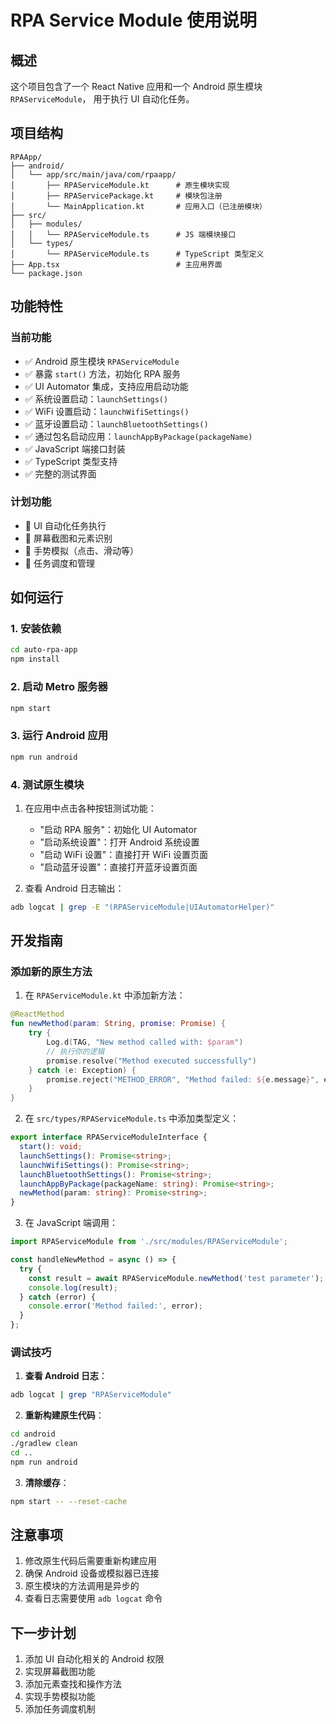 # RPA Service Module 使用说明

## 概述

这个项目包含了一个 React Native 应用和一个 Android 原生模块 `RPAServiceModule`，
用于执行 UI 自动化任务。

## 项目结构

```
RPAApp/
├── android/
│   └── app/src/main/java/com/rpaapp/
│       ├── RPAServiceModule.kt      # 原生模块实现
│       ├── RPAServicePackage.kt     # 模块包注册
│       └── MainApplication.kt       # 应用入口（已注册模块）
├── src/
│   ├── modules/
│   │   └── RPAServiceModule.ts      # JS 端模块接口
│   └── types/
│       └── RPAServiceModule.ts      # TypeScript 类型定义
├── App.tsx                          # 主应用界面
└── package.json
```

## 功能特性

### 当前功能

- ✅ Android 原生模块 `RPAServiceModule`
- ✅ 暴露 `start()` 方法，初始化 RPA 服务
- ✅ UI Automator 集成，支持应用启动功能
- ✅ 系统设置启动：`launchSettings()`
- ✅ WiFi 设置启动：`launchWifiSettings()`
- ✅ 蓝牙设置启动：`launchBluetoothSettings()`
- ✅ 通过包名启动应用：`launchAppByPackage(packageName)`
- ✅ JavaScript 端接口封装
- ✅ TypeScript 类型支持
- ✅ 完整的测试界面

### 计划功能

- 🔄 UI 自动化任务执行
- 🔄 屏幕截图和元素识别
- 🔄 手势模拟（点击、滑动等）
- 🔄 任务调度和管理

## 如何运行

### 1. 安装依赖

```bash
cd auto-rpa-app
npm install
```

### 2. 启动 Metro 服务器

```bash
npm start
```

### 3. 运行 Android 应用

```bash
npm run android
```

### 4. 测试原生模块

1. 在应用中点击各种按钮测试功能：

   - "启动 RPA 服务"：初始化 UI Automator
   - "启动系统设置"：打开 Android 系统设置
   - "启动 WiFi 设置"：直接打开 WiFi 设置页面
   - "启动蓝牙设置"：直接打开蓝牙设置页面

2. 查看 Android 日志输出：

```bash
adb logcat | grep -E "(RPAServiceModule|UIAutomatorHelper)"
```

## 开发指南

### 添加新的原生方法

1. 在 `RPAServiceModule.kt` 中添加新方法：

```kotlin
@ReactMethod
fun newMethod(param: String, promise: Promise) {
    try {
        Log.d(TAG, "New method called with: $param")
        // 执行你的逻辑
        promise.resolve("Method executed successfully")
    } catch (e: Exception) {
        promise.reject("METHOD_ERROR", "Method failed: ${e.message}", e)
    }
}
```

2. 在 `src/types/RPAServiceModule.ts` 中添加类型定义：

```typescript
export interface RPAServiceModuleInterface {
  start(): void;
  launchSettings(): Promise<string>;
  launchWifiSettings(): Promise<string>;
  launchBluetoothSettings(): Promise<string>;
  launchAppByPackage(packageName: string): Promise<string>;
  newMethod(param: string): Promise<string>;
}
```

3. 在 JavaScript 端调用：

```typescript
import RPAServiceModule from './src/modules/RPAServiceModule';

const handleNewMethod = async () => {
  try {
    const result = await RPAServiceModule.newMethod('test parameter');
    console.log(result);
  } catch (error) {
    console.error('Method failed:', error);
  }
};
```

### 调试技巧

1. **查看 Android 日志**：

```bash
adb logcat | grep "RPAServiceModule"
```

2. **重新构建原生代码**：

```bash
cd android
./gradlew clean
cd ..
npm run android
```

3. **清除缓存**：

```bash
npm start -- --reset-cache
```

## 注意事项

1. 修改原生代码后需要重新构建应用
2. 确保 Android 设备或模拟器已连接
3. 原生模块的方法调用是异步的
4. 查看日志需要使用 `adb logcat` 命令

## 下一步计划

1. 添加 UI 自动化相关的 Android 权限
2. 实现屏幕截图功能
3. 添加元素查找和操作方法
4. 实现手势模拟功能
5. 添加任务调度机制
